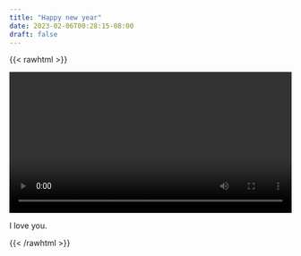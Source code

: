```yaml
---
title: "Happy new year"
date: 2023-02-06T00:28:15-08:00
draft: false
---
```

{{< rawhtml >}} 

<video width=100% controls autoplay>
    <source src="/videos/newyear.mp4" type="video/mp4">
    The momoents we have been together!  
</video>

I love you.

{{< /rawhtml >}}